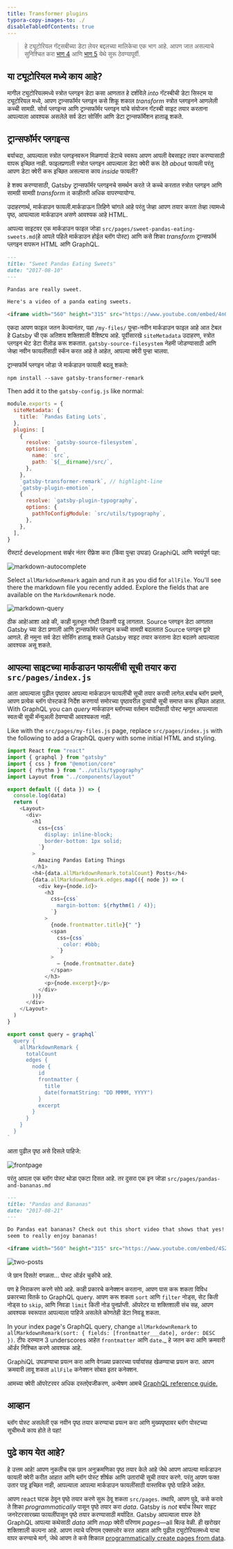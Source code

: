 ```yaml
---
title: Transformer plugins
typora-copy-images-to: ./
disableTableOfContents: true
---
```


> हे ट्यूटोरियल गॅट्सबीच्या डेटा लेयर बद्दलच्या मालिकेचा एक भाग आहे. आपण जात असल्याचे सुनिश्चित करा [भाग 4](/tutorial/part-four/) आणि [भाग 5](/tutorial/part-five/) येथे सुरू ठेवण्यापूर्वी.

## या ट्यूटोरियल मध्ये काय आहे?

मागील ट्युटोरियलमध्ये स्त्रोत प्लगइन डेटा कसा आणतात हे दर्शविले _into_ गॅटस्बीची डेटा सिस्टम या ट्यूटोरियल मध्ये, आपण ट्रान्सफॉर्मर प्लगइन कसे शिकू शकाल _transform_ स्त्रोत प्लगइनने आणलेली कच्ची सामग्री. सोर्स प्लगइन्स आणि ट्रान्सफॉर्मर प्लगइन यांचे संयोजन गॅटस्बी साइट तयार करताना आपल्याला आवश्यक असलेले सर्व डेटा सोर्सिंग आणि डेटा ट्रान्सफॉर्मेशन हाताळू शकते.

## ट्रान्सफॉर्मर प्लगइन्स

बर्याचदा, आपल्याला स्त्रोत प्लगइनवरून मिळणार्या डेटाचे स्वरूप आपण आपली वेबसाइट तयार करण्यासाठी वापरू इच्छित नाही.
फाइलप्रणाली स्त्रोत प्लगइन आपल्याला डेटा क्वेरी करू देते
_about_ फायली परंतु आपण डेटा क्वेरी करू इच्छित असल्यास काय _inside_ फायली?

हे शक्य करण्यासाठी, Gatsby ट्रान्सफॉर्मर प्लगइनचे समर्थन करते जे कच्चे करतात
स्त्रोत प्लगइन आणि सामग्री सामग्री _transform_ it काहीतरी अधिक वापरण्यायोग्य.

उदाहरणार्थ, मार्कडाउन फायली.मार्कडाऊन लिहिणे चांगले आहे परंतु जेव्हा आपण तयार करता तेव्हा
त्यामध्ये पृष्ठ, आपल्याला मार्कडाउन असणे आवश्यक आहे HTML.

आपल्या साइटवर एक मार्कडाउन फाइल जोडा
`src/pages/sweet-pandas-eating-sweets.md`(हे आपले पहिले मार्कडाउन होईल
ब्लॉग पोस्ट) आणि कसे शिका _transform_ ट्रान्सफॉर्म प्लगइन वापरून HTML आणि
GraphQL.

```markdown:title=src/pages/sweet-pandas-eating-sweets.md
---
title: "Sweet Pandas Eating Sweets"
date: "2017-08-10"
---

Pandas are really sweet.

Here's a video of a panda eating sweets.

<iframe width="560" height="315" src="https://www.youtube.com/embed/4n0xNbfJLR8" frameborder="0" allowfullscreen></iframe>
```

एकदा आपण फाइल जतन केल्यानंतर, पहा `/my-files/` पुन्हा-नवीन मार्कडाउन फाइल आहे
आत टेबल हे Gatsby ची एक अतिशय शक्तिशाली वैशिष्ट्य आहे. पूर्वीसारखे
`siteMetadata` उदाहरण, स्त्रोत प्लगइन थेट डेटा रीलोड करू शकतात.
`gatsby-source-filesystem` नेहमी जोडण्यासाठी आणि जेव्हा नवीन फायलींसाठी स्कॅन करत आहे
ते आहेत, आपल्या क्वेरी पुन्हा चालवा.

ट्रान्सफॉर्म प्लगइन जोडा जे मार्कडाउन फायली बदलू शकते:

```shell
npm install --save gatsby-transformer-remark
```

Then add it to the `gatsby-config.js` like normal:

```javascript:title=gatsby-config.js
module.exports = {
  siteMetadata: {
    title: `Pandas Eating Lots`,
  },
  plugins: [
    {
      resolve: `gatsby-source-filesystem`,
      options: {
        name: `src`,
        path: `${__dirname}/src/`,
      },
    },
    `gatsby-transformer-remark`, // highlight-line
    `gatsby-plugin-emotion`,
    {
      resolve: `gatsby-plugin-typography`,
      options: {
        pathToConfigModule: `src/utils/typography`,
      },
    },
  ],
}
```

रीस्टार्ट development सर्व्हर नंतर रीफ्रेश करा (किंवा पुन्हा उघडा) GraphiQL आणि स्वयंपूर्ण पहा:

![markdown-autocomplete](markdown-autocomplete.png)

Select `allMarkdownRemark` again and run it as you did for `allFile`. You'll
see there the markdown file you recently added. Explore the fields that are
available on the `MarkdownRemark` node.

![markdown-query](markdown-query.png)

ठीक आहे!आशा आहे की, काही मूलभूत गोष्टी ठिकाणी पडू लागतात. Source प्लगइन डेटा आणतात Gatsby च्या डेटा प्रणाली आणि ट्रान्सफॉर्मर प्लगइन कच्ची सामग्री बदलतात
Source प्लगइन द्वारे आणले. ही नमुना सर्व डेटा सोर्सिंग हाताळू शकते
Gatsby साइट तयार करताना डेटा बदलणे आपल्याला आवश्यक असू शकते.

## आपल्या साइटच्या मार्कडाउन फायलींची सूची तयार करा `src/pages/index.js`

आता आपल्याला पुढील पृष्ठावर आपल्या मार्कडाउन फायलींची सूची तयार करावी लागेल.बर्याच ब्लॉग प्रमाणे, आपण प्रत्येक ब्लॉग पोस्टकडे निर्देश करणार्या समोरच्या पृष्ठावरील दुव्यांची सूची समाप्त करू इच्छित आहात.
With GraphQL you can _query_ मार्कडाउन ब्लॉगच्या वर्तमान यादीसाठी
पोस्ट म्हणून आपल्याला स्वतःची सूची मॅन्युअली ठेवण्याची आवश्यकता नाही.

Like with the `src/pages/my-files.js` page, replace `src/pages/index.js` with
the following to add a GraphQL query with some initial HTML and styling.

```jsx:title=src/pages/index.js
import React from "react"
import { graphql } from "gatsby"
import { css } from "@emotion/core"
import { rhythm } from "../utils/typography"
import Layout from "../components/layout"

export default ({ data }) => {
  console.log(data)
  return (
    <Layout>
      <div>
        <h1
          css={css`
            display: inline-block;
            border-bottom: 1px solid;
          `}
        >
          Amazing Pandas Eating Things
        </h1>
        <h4>{data.allMarkdownRemark.totalCount} Posts</h4>
        {data.allMarkdownRemark.edges.map(({ node }) => (
          <div key={node.id}>
            <h3
              css={css`
                margin-bottom: ${rhythm(1 / 4)};
              `}
            >
              {node.frontmatter.title}{" "}
              <span
                css={css`
                  color: #bbb;
                `}
              >
                — {node.frontmatter.date}
              </span>
            </h3>
            <p>{node.excerpt}</p>
          </div>
        ))}
      </div>
    </Layout>
  )
}

export const query = graphql`
  query {
    allMarkdownRemark {
      totalCount
      edges {
        node {
          id
          frontmatter {
            title
            date(formatString: "DD MMMM, YYYY")
          }
          excerpt
        }
      }
    }
  }
`
```

आता पुढील पृष्ठ असे दिसले पाहिजे:

![frontpage](frontpage.png)

परंतु आपला एक ब्लॉग पोस्ट थोडा एकटा दिसत आहे. तर दुसरा एक इन जोडा
`src/pages/pandas-and-bananas.md`

```markdown:title=src/pages/pandas-and-bananas.md
---
title: "Pandas and Bananas"
date: "2017-08-21"
---

Do Pandas eat bananas? Check out this short video that shows that yes! pandas do
seem to really enjoy bananas!

<iframe width="560" height="315" src="https://www.youtube.com/embed/4SZl1r2O_bY" frameborder="0" allowfullscreen></iframe>
```

![two-posts](two-posts.png)

जे छान दिसते! वगळता… पोस्ट ऑर्डर चुकीचे आहे.

पण हे निराकरण करणे सोपे आहे. काही प्रकारचे कनेक्शन करताना, आपण पास करू शकता
विविध प्रकारच्या वितर्क to GraphQL query. आपण करू शकता `sort` आणि `filter` नोड्स, सेट किती
नोड्स to `skip`, आणि निवडा `limit` किती नोड पुनर्प्राप्ती. ऑपरेटर या शक्तिशाली संच सह,
आपण आवश्यक स्वरूपात आपल्याला पाहिजे असलेले कोणतेही डेटा निवडू शकता.

In your index page's GraphQL query, change `allMarkdownRemark` to
`allMarkdownRemark(sort: { fields: [frontmatter___date], order: DESC })`. टीपः दरम्यान 3 underscores आहेत `frontmatter` आणि `date`._ हे जतन करा आणि क्रमवारी ऑर्डर निश्चित करणे आवश्यक आहे.

GraphiQL उघडण्याचा प्रयत्न करा आणि वेगळ्या प्रकारच्या पर्यायांसह खेळण्याचा प्रयत्न करा. आपण क्रमवारी लावू शकता
`allFile` कनेक्शन सोबत इतर कनेक्शन.

आमच्या क्वेरी ऑपरेटरवर अधिक दस्तऐवजीकरण, अन्वेषण आमचे [GraphQL reference guide.](/docs/graphql-reference/)

## आव्हान

ब्लॉग पोस्ट असलेली एक नवीन पृष्ठ तयार करण्याचा प्रयत्न करा आणि मुख्यपृष्ठावर ब्लॉग पोस्टच्या सूचीमध्ये काय होते ते पहा!

## पुढे काय येत आहे?

हे उत्तम आहे! आपण नुकतीच एक छान अनुक्रमणिका पृष्ठ तयार केले आहे जेथे आपण आपल्या मार्कडाउन फायली क्वेरी करीत आहात
आणि ब्लॉग पोस्ट शीर्षक आणि उतारांची सूची तयार करणे. परंतु आपण फक्त उतार पाहू इच्छित नाही, आपल्याला आपल्या मार्कडाउन फायलींसाठी वास्तविक पृष्ठे पाहिजे आहेत.

आपण react घटक ठेवून पृष्ठे तयार करणे सुरू ठेवू शकता `src/pages`. तथापि, आपण पुढे,
कसे करावे ते शिका _programmatically_ पासून पृष्ठे तयार करा _data_. Gatsby is _not_
बर्याच स्थिर साइट जनरेटरसारख्या फायलींपासून पृष्ठे तयार करण्यासाठी मर्यादित. Gatsby आपल्याला वापरु देते GraphQL आपल्या कथेसाठी _data_ आणि _map_ क्वेरी परिणाम _pages_—all बिल्ड वेळी.
ही खरोखर शक्तिशाली कल्पना आहे. आपण त्याचे परिणाम एक्सप्लोर करत आहात आणि
पुढील ट्युटोरियलमध्ये याचा वापर करण्याचे मार्ग, जेथे आपण ते कसे शिकाल [programmatically create pages from data](/tutorial/part-seven/).
